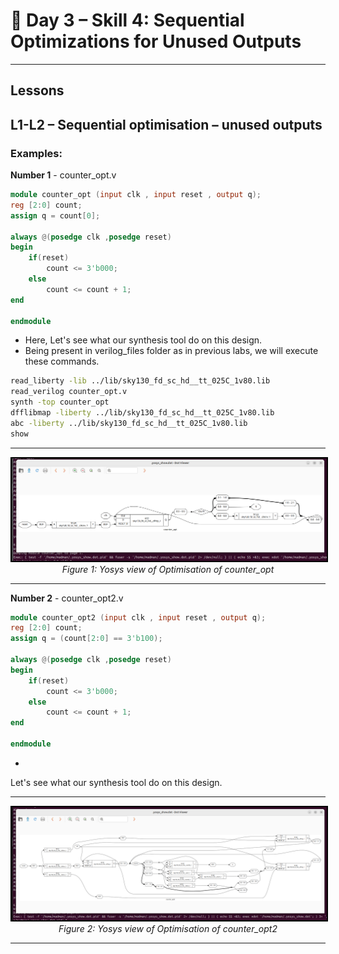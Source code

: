 # 🔹 Day 3 – Skill 4: Sequential Optimizations for Unused Outputs

---

## Lessons

## L1-L2 – Sequential optimisation – unused outputs



### Examples:

**Number 1** - counter_opt.v

````Verilog
module counter_opt (input clk , input reset , output q);
reg [2:0] count;
assign q = count[0];

always @(posedge clk ,posedge reset)
begin
	if(reset)
		count <= 3'b000;
	else
		count <= count + 1;
end

endmodule
````
- Here, 
Let's see what our synthesis tool do on this design.
- Being present in verilog_files folder as in previous labs, we will execute these commands.

````bash
read_liberty -lib ../lib/sky130_fd_sc_hd__tt_025C_1v80.lib 
read_verilog counter_opt.v 
synth -top counter_opt 
dfflibmap -liberty ../lib/sky130_fd_sc_hd__tt_025C_1v80.lib 
abc -liberty ../lib/sky130_fd_sc_hd__tt_025C_1v80.lib 
show
````

---

<p align="center">
  <img src="../W1_images/counter_opt_yosys.png" alt="counter_opt_yosys.png" width="1000" style="border:2px solid black;"/>
  <br/>
  <em>Figure 1: Yosys view of Optimisation of counter_opt </em>
</p>

---

**Number 2** - counter_opt2.v

````Verilog
module counter_opt2 (input clk , input reset , output q);
reg [2:0] count;
assign q = (count[2:0] == 3'b100);

always @(posedge clk ,posedge reset)
begin
	if(reset)
		count <= 3'b000;
	else
		count <= count + 1;
end

endmodule
````

-

Let's see what our synthesis tool do on this design. 

---

<p align="center">
  <img src="../W1_images/counter_opt2_yosys.png" alt="counter_opt2_yosys.png" width="1000" style="border:2px solid black;"/>
  <br/>
  <em>Figure 2: Yosys view of Optimisation of counter_opt2 </em>
</p>


----

